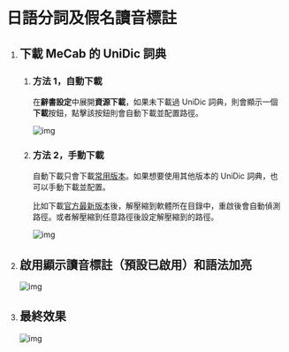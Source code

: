 # 日語分詞及假名讀音標註

1. ## 下載 MeCab 的 UniDic 詞典

    1. ### 方法 1，自動下載

        在**辭書設定**中展開**資源下載**，如果未下載過 UniDic 詞典，則會顯示一個**下載**按鈕，點擊該按鈕則會自動下載並配置路徑。

        ![img](https://image.lunatranslator.org/zh/unidic.png)

    1. ### 方法 2，手動下載

        自動下載只會下載[常用版本](https://clrd.ninjal.ac.jp/unidic_archive/cwj/2.1.2/unidic-mecab-2.1.2_bin.zip)。如果想要使用其他版本的 UniDic 詞典，也可以手動下載並配置。

        比如下載[官方最新版本](https://clrd.ninjal.ac.jp/unidic/)後，解壓縮到軟體所在目錄中，重啟後會自動偵測路徑。或者解壓縮到任意路徑後設定解壓縮到的路徑。

        ![img](https://image.lunatranslator.org/zh/mecab.png)

1. ## 啟用**顯示讀音標註**（預設已啟用）和**語法加亮**

    ![img](https://image.lunatranslator.org/zh/fenci.png)

1. ## 最終效果

    ![img](https://image.lunatranslator.org/zh/mecabresult.png)